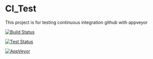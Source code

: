 # CI_Test

This project is for testing continuous integration github with appveyor

[![Build Status](https://ci.appveyor.com/api/projects/status/m1en1lxsjviqiqwk/branch/master?svg=true)](https://ci.appveyor.com/project/valkidy/ci-test/branch/master)

[![Test Status](https://ci.appveyor.com/api/projects/status/github/valkidy/CI_Test?branch=master&svg=true)](https://ci.appveyor.com/project/valkidy/CI_Test/branch/master)

[![AppVeyor](https://img.shields.io/appveyor/ci/gruntjs/grunt.svg?style=flat-square)]()


